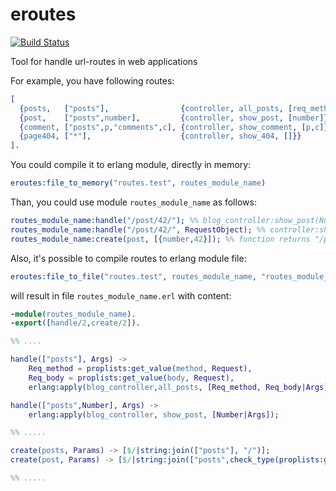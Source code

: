 eroutes
======

[![Build Status](https://travis-ci.org/koluch/eroutes.png?branch=master)](https://travis-ci.org/koluch/eroutes)

Tool for handle url-routes in web applications

For example, you have following routes:
```erlang
[
  {posts,   ["posts"],                {controller, all_posts, [req_method,req_body]}},
  {post,    ["posts",number],         {controller, show_post, [number]}},
  {comment, ["posts",p,"comments",c], {controller, show_comment, [p,c]}},
  {page404, ["*"],                    {controller, show_404, []}}
].
```

You could compile it to erlang module, directly in memory:
```erlang
eroutes:file_to_memory("routes.test", routes_module_name)
```

Than, you could use module ```routes_module_name``` as follows:

```erlang
routes_module_name:handle("/post/42/"); %% blog_controller:show_post(Number) would been called
routes_module_name:handle("/post/42/", RequestObject); %% controller:show_post(Number, RequestObject) would been called
routes_module_name:create(post, [{number,42}]); %% function returns "/posts/42"
```

Also, it's possible to compile routes to erlang module file:
```erlang
eroutes:file_to_file("routes.test", routes_module_name, "routes_module_name.erl")
```

will result in file ```routes_module_name.erl``` with content:

```erlang
-module(routes_module_name).
-export([handle/2,create/2]).

%% ....

handle(["posts"], Args) -> 
    Req_method = proplists:get_value(method, Request),
    Req_body = proplists:get_value(body, Request),
    erlang:apply(blog_controller,all_posts, [Req_method, Req_body|Args]);

handle(["posts",Number], Args) -> 
    erlang:apply(blog_controller, show_post, [Number|Args]);

%% ..... 

create(posts, Params) -> [$/|string:join(["posts"], "/")];
create(post, Params) -> [$/|string:join(["posts",check_type(proplists:get_value(number,Params))], "/")];

%% .....
```
